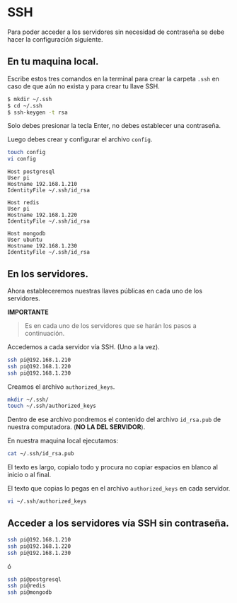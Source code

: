# SSH

Para poder acceder a los servidores sin necesidad de contraseña se debe hacer la configuración siguiente.

## En tu maquina local.

Escribe estos tres comandos en la terminal para crear la carpeta `.ssh` en caso de que aún no exista y para crear tu llave SSH.

```bash
$ mkdir ~/.ssh
$ cd ~/.ssh
$ ssh-keygen -t rsa
```

Solo debes presionar la tecla Enter, no debes establecer una contraseña.

Luego debes crear y configurar el archivo `config`.

```bash
touch config
vi config
```

```
Host postgresql
User pi
Hostname 192.168.1.210
IdentityFile ~/.ssh/id_rsa

Host redis
User pi
Hostname 192.168.1.220
IdentityFile ~/.ssh/id_rsa

Host mongodb
User ubuntu
Hostname 192.168.1.230
IdentityFile ~/.ssh/id_rsa
```

## En los servidores.

Ahora estableceremos nuestras llaves públicas en cada uno de los servidores.

**IMPORTANTE**

> Es en cada uno de los servidores que se harán los pasos a continuación.

Accedemos a cada servidor vía SSH. (Uno a la vez).

```bash
ssh pi@192.168.1.210
ssh pi@192.168.1.220
ssh pi@192.168.1.230
```

Creamos el archivo `authorized_keys`.

```bash
mkdir ~/.ssh/
touch ~/.ssh/authorized_keys
```

Dentro de ese archivo pondremos el contenido del archivo `id_rsa.pub` de nuestra computadora. (**NO LA DEL SERVIDOR**).

En nuestra maquina local ejecutamos:

```bash
cat ~/.ssh/id_rsa.pub
```

El texto es largo, copialo todo y procura no copiar espacios en blanco al inicio o al final.

El texto que copias lo pegas en el archivo `authorized_keys` en cada servidor.

```bash
vi ~/.ssh/authorized_keys
```

## Acceder a los servidores vía SSH sin contraseña.

```bash
ssh pi@192.168.1.210
ssh pi@192.168.1.220
ssh pi@192.168.1.230
```

ó

```bash
ssh pi@postgresql
ssh pi@redis
ssh pi@mongodb
```
